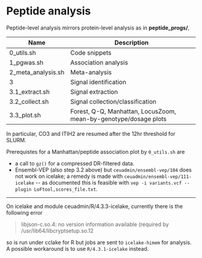 # Peptide analysis

Peptide-level analysis mirrors protein-level analysis as in **peptide_progs/**,

Name       | Description
-----------|----------------------
0_utils.sh | Code snippets
1_pgwas.sh | Association analysis
2_meta_analysis.sh | Meta-analysis
3 | Signal identification
3.1_extract.sh | Signal extraction
3.2_collect.sh | Signal collection/classification
3.3_plot.sh | Forest, Q-Q, Manhattan, LocusZoom, mean-by-genotype/dosage plots

In particular, CO3 and ITIH2 are resumed after the 12hr threshold for SLURM.

Prerequistes for a Manhattan/peptide association plot by `0_utils.sh` are

- a call to `gz()` for a compressed DR-filtered data.
- Ensembl-VEP (also step 3.2 above) but `ceuadmin/ensembl-vep/104` does not work on icelake; a remedy is made with `ceuadmin/ensembl-vep/111-icelake` -- as documented this is feasible with `vep -i variants.vcf --plugin LoFtool,scores_file.txt`.

---

On icelake and module ceuadmin/R/4.3.3-icelake, currently there is the following error

> libjson-c.so.4: no version information available (required by /usr/lib64/libcryptsetup.so.12

so is run under cclake for R but jobs are sent to `icelake-himem` for analysis. A possible workaround is to use `R/4.3.1-icelake` instead.
